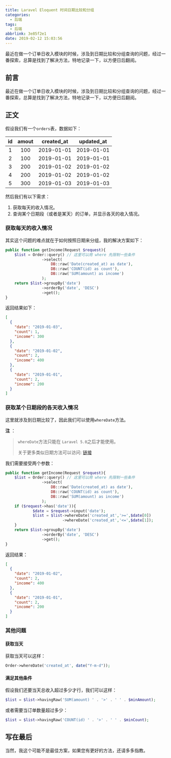 ```yaml
---
title: Laravel Eloquent 时间日期比较和分组
categories:
  - 后端
tags:
  - 后端
abbrlink: 3e85f2e1
date: 2019-02-12 15:03:56
---
```


<div class="excerpt">
    最近在做一个订单日收入模块的时候，涉及到日期比较和分组查询的问题，经过一番探索，总算是找到了解决方法，特地记录一下，以方便日后翻阅。
</div>


<!-- more -->


## 前言

最近在做一个订单日收入模块的时候，涉及到日期比较和分组查询的问题，经过一番探索，总算是找到了解决方法，特地记录一下，以方便日后翻阅。

## 正文

假设我们有一个`orders`表，数据如下：

|  id  | amout | created_at | updated_at |
| :--: | :---: | :--------: | :--------: |
|  1   |  100  | 2019-01-01 | 2019-01-01 |
|  2   |  100  | 2019-01-01 | 2019-01-01 |
|  3   |  200  | 2019-01-02 | 2019-01-02 |
|  4   |  200  | 2019-01-02 | 2019-01-02 |
|  5   |  300  | 2019-01-03 | 2019-01-03 |

然后我们有以下需求：

1. 获取每天的收入情况。
2. 查询某个日期段（或者是某天）的订单，并显示各天的收入情况。

### 获取每天的收入情况

其实这个问题的难点就在于如何按照日期来分组，我的解决方案如下：

```php
public function getIncome(Request $request){
	$list = Order::query() // 这里可以用 where 先限制一些条件
                ->select(
                    DB::raw('Date(created_at) as date'),
                    DB::raw('COUNT(id) as count'),
                    DB::raw('SUM(amount) as income')
                );
    return $list->groupBy('date')
                ->orderBy('date', 'DESC')
                ->get();
}
```

返回结果如下：

```json
[
  {
    "date": "2019-01-03",
    "count": 1,
    "income": 300
  },
  {
    "date": "2019-01-02",
    "count": 2,
    "income": 400
  },
  {
    "date": "2019-01-01",
    "count": 2,
    "income": 200
  }
]
```

### 获取某个日期段的各天收入情况

这里就涉及到日期比较了，因此我们可以使用`whereDate`方法。

**注** ：

> `whereDate`方法只能在 `Laravel 5.0`之后才能使用。
>
> 关于更多类似日期方法可以访问: [链接](https://www.cnblogs.com/huangshoushi/p/5875022.html)

我们需要接受两个参数：

```php
public function getIncome(Request $request){
	$list = Order::query() // 这里可以用 where 先限制一些条件
                ->select(
                    DB::raw('Date(created_at) as date'),
                    DB::raw('COUNT(id) as count'),
                    DB::raw('SUM(amount) as income')
                );
    if ($request->has('date')){
            $date = $request->input('date');
            $list = $list->whereDate('created_at','>=',$date[0])
                         ->whereDate('created_at','<=',$date[1]);
    }
    return $list->groupBy('date')
                ->orderBy('date', 'DESC')
                ->get();
}
```

返回结果：

```json
[
  {
    "date": "2019-01-02",
    "count": 2,
    "income": 400
  },
  {
    "date": "2019-01-01",
    "count": 2,
    "income": 200
  }
]
```

### 其他问题

#### 获取当天

获取当天可以这样：

```php
Order->whereDate('created_at', date("Y-m-d"));
```

#### 满足其他条件

假设我们还要当天总收入超过多少才行，我们可以这样：

```php
$list = $list->havingRaw('SUM(amount) ' . '>' . ' ' . $minAmount);
```

或者需要当订单数量超过多少：

```php
$list = $list->havingRaw('COUNT(id) ' . '>' . ' ' . $minCount);
```

## 写在最后

当然，我这个可能不是最佳方案，如果您有更好的方法，还请多多指教。